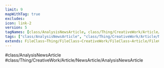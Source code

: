 ```yaml
---
limit: 9
mapWithTag: true
excludes:
icon: link-2
version: 5
tagNames: [class/AnalysisNewsArticle, class/Thing/CreativeWork/Article/NewsArticle/AnalysisNewsArticle, schema-org/AnalysisNewsArticle]
tags: ["class/AnalysisNewsArticle", "class/Thing/CreativeWork/Article/NewsArticle/AnalysisNewsArticle"]
extends: FileClass~Thing/FileClass~CreativeWork/FileClass~Article/FileClass~NewsArticle
---
```


#class/AnalysisNewsArticle
#class/Thing/CreativeWork/Article/NewsArticle/AnalysisNewsArticle

